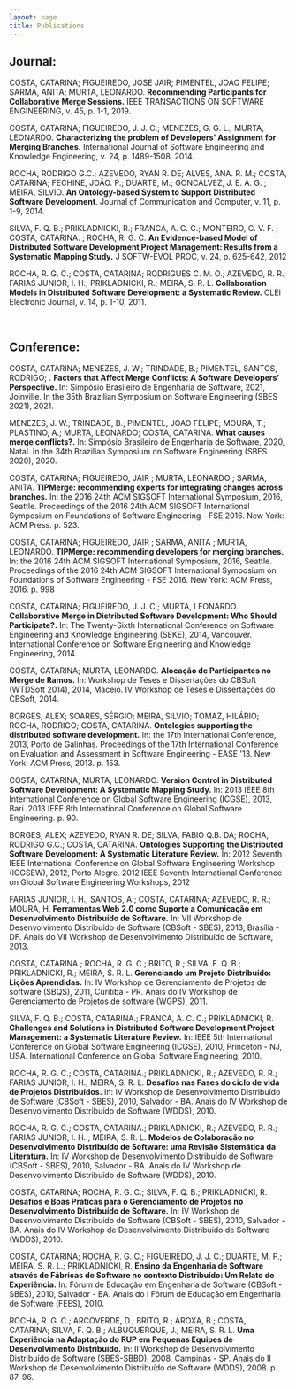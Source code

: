 ```yaml
---
layout: page
title: Publications
---
```





<h2>Journal:</h2>


<p>COSTA, CATARINA; FIGUEIREDO, JOSE JAIR; PIMENTEL, JOAO FELIPE; SARMA, ANITA; MURTA, LEONARDO. <b>Recommending Participants for Collaborative Merge Sessions.</b> IEEE TRANSACTIONS ON SOFTWARE ENGINEERING, v. 45, p. 1-1, 2019.</p>

<p>COSTA, CATARINA; FIGUEIREDO, J. J. C.; MENEZES, G. G. L.; MURTA, LEONARDO.  <b>Characterizing the problem of Developers' Assignment for Merging Branches.</b> International Journal of Software Engineering and Knowledge Engineering, v. 24, p. 1489-1508, 2014.</p>

<p>ROCHA, RODRIGO G.C.; AZEVEDO, RYAN R. DE; ALVES, ANA. R. M.; COSTA, CATARINA; FECHINE, JOÃO. P.; DUARTE, M.; GONCALVEZ, J. E. A. G. ; MEIRA, SILVIO.  <b>An Ontology-based System to Support Distributed Software Development</b>. Journal of Communication and Computer, v. 11, p. 1-9, 2014.</p>

<p>SILVA, F. Q. B.; PRIKLADNICKI, R.; FRANCA, A. C. C.; MONTEIRO, C. V. F. ; COSTA, CATARINA. ; ROCHA, R. G. C.  <b>An Evidence-based Model of Distributed Software Development Project Management: Results from a Systematic Mapping Study.</b> J SOFTW-EVOL PROC, v. 24, p. 625-642, 2012</p>

<p>ROCHA, R. G. C.; COSTA, CATARINA; RODRIGUES C. M. O.; AZEVEDO, R. R.; FARIAS JUNIOR, I. H.; PRIKLADNICKI, R.; MEIRA, S. R. L. <b>Collaboration Models in Distributed Software Development: a Systematic Review.</b> CLEI Electronic Journal, v. 14, p. 1-10, 2011.</p>

<p><br></p>

<h2>Conference:</h2>

<p>COSTA, CATARINA; MENEZES, J. W.; TRINDADE, B.; PIMENTEL, SANTOS, RODRIGO; . <b>Factors that Affect Merge Conflicts: A Software Developers’ Perspective.</b> In: Simpósio Brasileiro de Engenharia de Software, 2021, Joinville. In the 35th Brazilian Symposium on Software Engineering (SBES 2021), 2021.</p>

<p>MENEZES, J. W.; TRINDADE, B.; PIMENTEL, JOAO FELIPE; MOURA, T.; PLASTINO, A.; MURTA, LEONARDO; COSTA, CATARINA. <b>What causes merge conflicts?.</b> In: Simpósio Brasileiro de Engenharia de Software, 2020, Natal. In the 34th Brazilian Symposium on Software Engineering (SBES 2020), 2020.</p>

<p>COSTA, CATARINA; FIGUEIREDO, JAIR ; MURTA, LEONARDO ; SARMA, ANITA. <b>TIPMerge: recommending experts for integrating changes across branches.</b> In: the 2016 24th ACM SIGSOFT International Symposium, 2016, Seattle. Proceedings of the 2016 24th ACM SIGSOFT International Symposium on Foundations of Software Engineering - FSE 2016. New York: ACM Press. p. 523.</p>

<p>COSTA, CATARINA; FIGUEIREDO, JAIR ; SARMA, ANITA ; MURTA, LEONARDO. <b>TIPMerge: recommending developers for merging branches.</b> In: the 2016 24th ACM SIGSOFT International Symposium, 2016, Seattle. Proceedings of the 2016 24th ACM SIGSOFT International Symposium on Foundations of Software Engineering - FSE 2016. New York: ACM Press, 2016. p. 998</p>

<p>COSTA, CATARINA; FIGUEIREDO, J. J. C.; MURTA, LEONARDO. <b>Collaborative Merge in Distributed Software Development: Who Should Participate?.</b> In: The Twenty-Sixth International Conference on Software Engineering and Knowledge Engineering (SEKE), 2014, Vancouver. International Conference on Software Engineering and Knowledge Engineering, 2014.</p>

<p>COSTA, CATARINA; MURTA, LEONARDO. <b>Alocação de Participantes no Merge de Ramos.</b> In: Workshop de Teses e Dissertações do CBSoft (WTDSoft 2014), 2014, Maceió. IV Workshop de Teses e Dissertações do CBSoft, 2014.</p>

<p>BORGES, ALEX; SOARES, SÉRGIO; MEIRA, SILVIO; TOMAZ, HILÁRIO; ROCHA, RODRIGO; COSTA, CATARINA. <b>Ontologies supporting the distributed software development.</b> In: the 17th International Conference, 2013, Porto de Galinhas. Proceedings of the 17th International Conference on Evaluation and Assessment in Software Engineering - EASE '13. New York: ACM Press, 2013. p. 153.</p>

<p>COSTA, CATARINA; MURTA, LEONARDO. <b>Version Control in Distributed Software Development: A Systematic Mapping Study.</b> In: 2013 IEEE 8th International Conference on Global Software Engineering (ICGSE), 2013, Bari. 2013 IEEE 8th International Conference on Global Software Engineering. p. 90.</p>

<p>BORGES, ALEX; AZEVEDO, RYAN R. DE; SILVA, FABIO Q.B. DA; ROCHA, RODRIGO G.C.; COSTA, CATARINA. <b>Ontologies Supporting the Distributed Software Development: A Systematic Literature Review.</b> In: 2012 Seventh IEEE International Conference on Global Software Engineering Workshop (ICGSEW), 2012, Porto Alegre. 2012 IEEE Seventh International Conference on Global Software Engineering Workshops, 2012</p>

<p>FARIAS JUNIOR, I. H.; SANTOS, A.; COSTA, CATARINA; AZEVEDO, R. R.; MOURA, H. <b>Ferramentas Web 2.0 como Suporte a Comunicação em Desenvolvimento Distribuído de Software.</b> In: VII Workshop de Desenvolvimento Distribuído de Software (CBSoft - SBES), 2013, Brasília - DF. Anais do VII Workshop de Desenvolvimento Distribuído de Software, 2013.</p>

<p>COSTA, CATARINA.; ROCHA, R. G. C.; BRITO, R.; SILVA, F. Q. B.; PRIKLADNICKI, R.; MEIRA, S. R. L. <b>Gerenciando um Projeto Distribuído: Lições Aprendidas.</b> In: IV Workshop de Gerenciamento de Projetos de software (SBQS), 2011, Curitiba - PR. Anais do IV Workshop de Gerenciamento de Projetos de software (WGPS), 2011.</p>

<p>SILVA, F. Q. B.; COSTA, CATARINA.; FRANCA, A. C. C.; PRIKLADNICKI, R. <b>Challenges and Solutions in Distributed Software Development Project Management: a Systematic Literature Review.</b> In: IEEE 5th International Conference on Global Software Engineering (ICGSE), 2010, Princeton - NJ, USA. International Conference on Global Software Engineering, 2010.</p>

<p>ROCHA, R. G. C.; COSTA, CATARINA.; PRIKLADNICKI, R.; AZEVEDO, R. R.; FARIAS JUNIOR, I. H.; MEIRA, S. R. L. <b>Desafios nas Fases do ciclo de vida de Projetos Distribuídos.</b> In: IV Workshop de Desenvolvimento Distribuído de Software (CBSoft - SBES), 2010, Salvador - BA. Anais do IV Workshop de Desenvolvimento Distribuído de Software (WDDS), 2010.</p>

<p>ROCHA, R. G. C.; COSTA, CATARINA.; PRIKLADNICKI, R.; AZEVEDO, R. R.; FARIAS JUNIOR, I. H. ; MEIRA, S. R. L. <b>Modelos de Colaboração no Desenvolvimento Distribuído de Software: uma Revisão Sistemática da Literatura.</b> In: IV Workshop de Desenvolvimento Distribuído de Software (CBSoft - SBES), 2010, Salvador - BA. Anais do IV Workshop de Desenvolvimento Distribuído de Software (WDDS), 2010.</p>

<p>COSTA, CATARINA; ROCHA, R. G. C.; SILVA, F. Q. B.; PRIKLADNICKI, R. <b>Desafios e Boas Práticas para o Gerenciamento de Projetos no Desenvolvimento Distribuído de Software.</b> In: IV Workshop de Desenvolvimento Distribuído de Software (CBSoft - SBES), 2010, Salvador - BA. Anais do IV Workshop de Desenvolvimento Distribuído de Software (WDDS), 2010.</p>

<p>COSTA, CATARINA; ROCHA, R. G. C.; FIGUEIREDO, J. J. C.; DUARTE, M. P.; MEIRA, S. R. L.; PRIKLADNICKI, R. <b>Ensino da Engenharia de Software através de Fábricas de Software no contexto Distribuído: Um Relato de Experiência.</b> In: Fórum de Educação em Engenharia de Software (CBSoft - SBES), 2010, Salvador - BA. Anais do I Fórum de Educação em Engenharia de Software (FEES), 2010.</p>

<p>ROCHA, R. G. C.; ARCOVERDE, D.; BRITO, R.; AROXA, B.; COSTA, CATARINA; SILVA, F. Q. B.; ALBUQUERQUE, J.; MEIRA, S. R. L. <b>Uma Experiência na Adaptação do RUP em Pequenas Equipes de Desenvolvimento Distribuído.</b> In: II Workshop de Desenvolvimento Distribuído de Software (SBES-SBBD), 2008, Campinas - SP. Anais do II Workshop de Desenvolvimento Distribuído de Software (WDDS), 2008. p. 87-96.</p>

<p><br></p>

